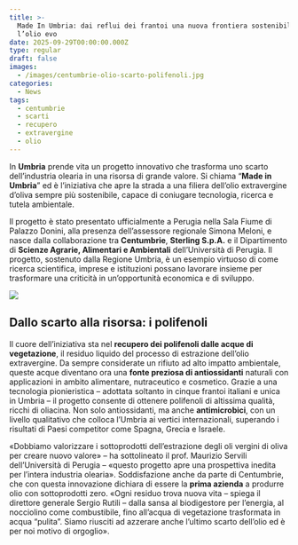 ```yaml
---
title: >-
  Made In Umbria: dai reflui dei frantoi una nuova frontiera sostenibile per
  l’olio evo
date: 2025-09-29T00:00:00.000Z
type: regular
draft: false
images:
  - /images/centumbrie-olio-scarto-polifenoli.jpg
categories:
  - News
tags:
  - centumbrie
  - scarti
  - recupero
  - extravergine
  - olio
---
```


In **Umbria** prende vita un progetto innovativo che trasforma uno scarto dell’industria olearia in una risorsa di grande valore. Si chiama “**Made in Umbria**” ed è l’iniziativa che apre la strada a una filiera dell’olio extravergine d’oliva sempre più sostenibile, capace di coniugare tecnologia, ricerca e tutela ambientale.

Il progetto è stato presentato ufficialmente a Perugia nella Sala Fiume di Palazzo Donini, alla presenza dell’assessore regionale Simona Meloni, e nasce dalla collaborazione tra **Centumbrie**, **Sterling S.p.A.** e il Dipartimento di **Scienze Agrarie, Alimentari e Ambientali** dell’Università di Perugia. Il progetto, sostenuto dalla Regione Umbria, è un esempio virtuoso di come ricerca scientifica, imprese e istituzioni possano lavorare insieme per trasformare una criticità in un’opportunità economica e di sviluppo.

![](/images/polifenoli-conferenza.jpeg)

## Dallo scarto alla risorsa: i polifenoli

Il cuore dell’iniziativa sta nel **recupero dei polifenoli dalle acque di vegetazione**, il residuo liquido del processo di estrazione dell’olio extravergine. Da sempre considerate un rifiuto ad alto impatto ambientale, queste acque diventano ora una **fonte preziosa di antiossidanti** naturali con applicazioni in ambito alimentare, nutraceutico e cosmetico. Grazie a una tecnologia pionieristica – adottata soltanto in cinque frantoi italiani e unica in Umbria – il progetto consente di ottenere polifenoli di altissima qualità, ricchi di oliacina. Non solo antiossidanti, ma anche **antimicrobici**, con un livello qualitativo che colloca l’Umbria ai vertici internazionali, superando i risultati di Paesi competitor come Spagna, Grecia e Israele.

«Dobbiamo valorizzare i sottoprodotti dell’estrazione degli oli vergini di oliva per creare nuovo valore» – ha sottolineato il prof. Maurizio Servili dell’Università di Perugia – «questo progetto apre una prospettiva inedita per l’intera industria olearia». Soddisfazione anche da parte di Centumbrie, che con questa innovazione dichiara di essere la **prima azienda** a produrre olio con sottoprodotti zero. «Ogni residuo trova nuova vita – spiega il direttore generale Sergio Rutili – dalla sansa al biodigestore per l’energia, al nocciolino come combustibile, fino all’acqua di vegetazione trasformata in acqua “pulita”. Siamo riusciti ad azzerare anche l’ultimo scarto dell’olio ed è per noi motivo di orgoglio».
